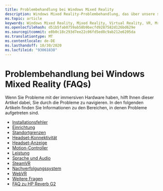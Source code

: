 ```yaml
---
title: Problembehandlung bei Windows Mixed Reality
description: Windows Mixed Reality-Problembehandlung, das über unsere standardmäßige Kundensupport Dokumentation hinausgeht.
ms.topic: article
keywords: Windows Mixed Reality, Mixed Reality, Virtual Reality, VR, Mr, Problembehandlung, Fehler, Hilfe, Support
ms.openlocfilehash: d51b5fab0759ab58b9becfd9287582d126bd629e
ms.sourcegitcommit: e8b0c18c293d7ee22c06fd5ed8c9ab212e6205da
ms.translationtype: MT
ms.contentlocale: de-DE
ms.lasthandoff: 10/30/2020
ms.locfileid: "93061838"
---
```

# <a name="troubleshooting-windows-mixed-reality-faqs"></a>Problembehandlung bei Windows Mixed Reality (FAQs)

Wenn Sie Probleme mit der immersiven Hardware haben, hilft Ihnen dieser Artikel dabei, Sie durch die Probleme zu navigieren.
In den folgenden Artikeln finden Sie Informationen zu den Bereichen, in denen Probleme aufgetreten sind.

- [Installationsfehler](installation_errors.md)
- [Einrichtung](set-up-questions.md)
- [Standortgrenzen](boundary-questions.md)
- [Headset-Konnektivität](headset-connectivity.md)
- [Headset-Anzeige](headset-display.md)
- [Motion-Controller](motion-controller-problems.md)
- [Leistung](performance-questions.md)
- [Sprache und Audio](speech-and-audio.md)
- [SteamVR](steamvr-questions.md)
- [Nachverfolgungssystem](tracking.md)
- [WebVR](webvr-questions.md)
- [Weitere Fragen](other-questions.md)
- [FAQ zu HP Reverb G2](reverbG2-faq.md)